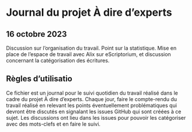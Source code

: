 # Journal du projet À dire d’experts

## 16 octobre 2023

Discussion sur l’organisation du travail.
Point sur la statistique.
Mise en place de l’espace de travail avec Alix sur eScriptorium, et discussion concernant la catégorisation des écritures.

## Règles d’utilisatio

Ce fichier est un journal pour le suivi quotidien du travail réalisé dans le cadre du projet À dire d’experts. Chaque jour, faire le compte-rendu du travail réalisé en relevant les points éventuellement problématiques qui devront être discutés en signalant les issues GitHub qui sont créées à ce sujet. Les discussions ont lieu dans les issues pour pouvoir les catégoriser avec des mots-clefs et en faire le suivi.
